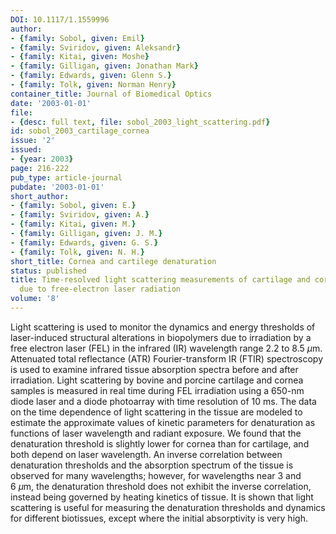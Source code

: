 ```yaml
---
DOI: 10.1117/1.1559996
author:
- {family: Sobol, given: Emil}
- {family: Sviridov, given: Aleksandr}
- {family: Kitai, given: Moshe}
- {family: Gilligan, given: Jonathan Mark}
- {family: Edwards, given: Glenn S.}
- {family: Tolk, given: Norman Henry}
container_title: Journal of Biomedical Optics
date: '2003-01-01'
file:
- {desc: full text, file: sobol_2003_light_scattering.pdf}
id: sobol_2003_cartilage_cornea
issue: '2'
issued:
- {year: 2003}
page: 216-222
pub_type: article-journal
pubdate: '2003-01-01'
short_author:
- {family: Sobol, given: E.}
- {family: Sviridov, given: A.}
- {family: Kitai, given: M.}
- {family: Gilligan, given: J. M.}
- {family: Edwards, given: G. S.}
- {family: Tolk, given: N. H.}
short_title: Cornea and cartilege denaturation
status: published
title: Time-resolved light scattering measurements of cartilage and cornea denaturation
  due to free-electron laser radiation
volume: '8'
---
```

Light scattering is used to monitor the dynamics and energy thresholds of laser-induced structural alterations in biopolymers due to irradiation by a free electron laser&#160;(FEL) in the infrared&#160;(IR) wavelength range 2.2&#160;to 8.5&#160;$\mu$m. Attenuated total reflectance (ATR) Fourier-transform&#160;IR&#160;(FTIR) spectroscopy is used to examine infrared tissue absorption spectra before and after irradiation. Light scattering by bovine and porcine cartilage and cornea samples is measured in real time during FEL irradiation using a 650-nm diode laser and a diode photoarray with time resolution of 10&#160;ms. The data on the time dependence of light scattering in the tissue are modeled to estimate the approximate values of kinetic parameters for denaturation as functions of laser wavelength and radiant exposure. We found that the denaturation threshold is slightly lower for cornea than for cartilage, and both depend on laser wavelength. An inverse correlation between denaturation thresholds and the absorption spectrum of the tissue is observed for many wavelengths; however, for wavelengths near 3&#160;and 6&#160;$\mu$m, the denaturation threshold does not exhibit the inverse correlation, instead being governed by heating kinetics of tissue. It is shown that light scattering is useful for measuring the denaturation thresholds and dynamics for different biotissues, except where the initial absorptivity is very high.
